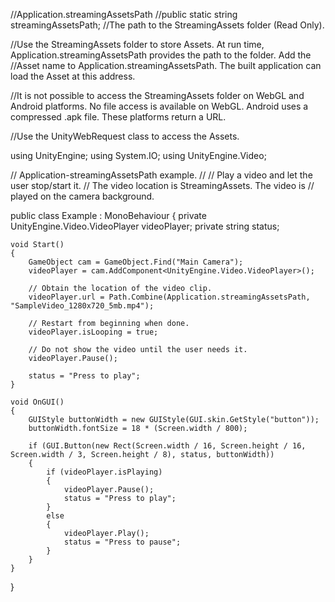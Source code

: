 //Application.streamingAssetsPath
//public static string streamingAssetsPath;
//The path to the StreamingAssets folder (Read Only).

//Use the StreamingAssets folder to store Assets. At run time, Application.streamingAssetsPath provides the path to the folder. Add the //Asset name to Application.streamingAssetsPath. The built application can load the Asset at this address.

//It is not possible to access the StreamingAssets folder on WebGL and Android platforms. No file access is available on WebGL. Android uses a compressed .apk file. These platforms return a URL. 

//Use the UnityWebRequest class to access the Assets.

using UnityEngine;
using System.IO;
using UnityEngine.Video;

// Application-streamingAssetsPath example.
//
// Play a video and let the user stop/start it.
// The video location is StreamingAssets. The video is
// played on the camera background.

public class Example : MonoBehaviour
{
    private UnityEngine.Video.VideoPlayer videoPlayer;
    private string status;

    void Start()
    {
        GameObject cam = GameObject.Find("Main Camera");
        videoPlayer = cam.AddComponent<UnityEngine.Video.VideoPlayer>();

        // Obtain the location of the video clip.
        videoPlayer.url = Path.Combine(Application.streamingAssetsPath, "SampleVideo_1280x720_5mb.mp4");

        // Restart from beginning when done.
        videoPlayer.isLooping = true;

        // Do not show the video until the user needs it.
        videoPlayer.Pause();

        status = "Press to play";
    }

    void OnGUI()
    {
        GUIStyle buttonWidth = new GUIStyle(GUI.skin.GetStyle("button"));
        buttonWidth.fontSize = 18 * (Screen.width / 800);

        if (GUI.Button(new Rect(Screen.width / 16, Screen.height / 16, Screen.width / 3, Screen.height / 8), status, buttonWidth))
        {
            if (videoPlayer.isPlaying)
            {
                videoPlayer.Pause();
                status = "Press to play";
            }
            else
            {
                videoPlayer.Play();
                status = "Press to pause";
            }
        }
    }
}
